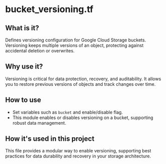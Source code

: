 # bucket_versioning.tf

## What is it?
Defines versioning configuration for Google Cloud Storage buckets. Versioning keeps multiple versions of an object, protecting against accidental deletion or overwrites.

## Why use it?
Versioning is critical for data protection, recovery, and auditability. It allows you to restore previous versions of objects and track changes over time.

## How to use
- Set variables such as `bucket` and enable/disable flag.
- This module enables or disables versioning on a bucket, supporting robust data management.

## How it's used in this project
This file provides a modular way to enable versioning, supporting best practices for data durability and recovery in your storage architecture.
